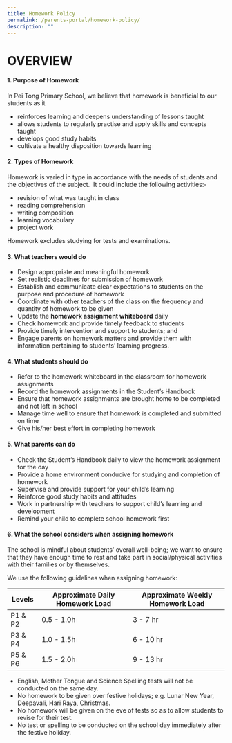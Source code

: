 ```yaml
---
title: Homework Policy
permalink: /parents-portal/homework-policy/
description: ""
---
```

# OVERVIEW

#### 1. Purpose of Homework

In Pei Tong Primary School, we believe that homework is beneficial to our students as it

*   reinforces learning and deepens understanding of lessons taught
*   allows students to regularly practise and apply skills and concepts taught
*   develops good study habits
*   cultivate a healthy disposition towards learning

#### 2. Types of Homework

Homework is varied in type in accordance with the needs of students and the objectives of the subject.  It could include the following activities:-

*   revision of what was taught in class
*   reading comprehension
*   writing composition
*   learning vocabulary
*   project work

Homework excludes studying for tests and examinations.

#### 3. What teachers would do

*   Design appropriate and meaningful homework
*   Set realistic deadlines for submission of homework
*   Establish and communicate clear expectations to students on the purpose and procedure of homework
*   Coordinate with other teachers of the class on the frequency and quantity of homework to be given
*   Update the **homework assignment whiteboard** daily
*   Check homework and provide timely feedback to students
*   Provide timely intervention and support to students; and
*   Engage parents on homework matters and provide them with information pertaining to students’ learning progress.

#### 4. What students should do

*   Refer to the homework whiteboard in the classroom for homework assignments
*   Record the homework assignments in the Student’s Handbook
*   Ensure that homework assignments are brought home to be completed and not left in school
*   Manage time well to ensure that homework is completed and submitted on time
*   Give his/her best effort in completing homework

#### 5. What parents can do

*   Check the Student’s Handbook daily to view the homework assignment for the day
*   Provide a home environment conducive for studying and completion of homework
*   Supervise and provide support for your child’s learning
*   Reinforce good study habits and attitudes
*   Work in partnership with teachers to support child’s learning and development
*   Remind your child to complete school homework first

#### 6. What the school considers when assigning homework

The school is mindful about students’ overall well-being; we want to ensure that they have enough time to rest and take part in social/physical activities with their families or by themselves.

We use the following guidelines when assigning homework:

| Levels | Approximate Daily Homework Load |Approximate Weekly Homework Load |
| -------- | -------- | -------- |
| P1 & P2     | 0.5 - 1.0h     | 3 - 7 hr     |
| P3 & P4     | 1.0 - 1.5h     | 6 - 10 hr     |
| P5 & P6     | 1.5 - 2.0h     | 9 - 13 hr     |



*   English, Mother Tongue and Science Spelling tests will not be conducted on the same day.
*   No homework to be given over festive holidays; e.g. Lunar New Year, Deepavali, Hari Raya, Christmas. 
*  No homework will be given on the eve of tests so as to allow students to revise for their test.
*   No test or spelling to be conducted on the school day immediately after the festive holiday.